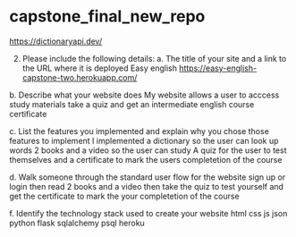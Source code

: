 # capstone_final_new_repo
https://dictionaryapi.dev/


2. Please include the following details:
a. The title of your site and a link to the URL where it is deployed
Easy english
https://easy-english-capstone-two.herokuapp.com/

b. Describe what your website does
My website allows a user to acccess study materials take a quiz and get an intermediate english course certificate

c. List the features you implemented and explain why you chose those
features to implement
I implemented a dictionary so the user can look up words 
2 books and a video so the user can study
A quiz for the user to test themselves
and a certificate to mark the users completetion of the course

d. Walk someone through the standard user flow for the website
sign up or login then read 2 books and a video then take the quiz to test yourself
and get the certificate to mark the your completetion of the course

f. Identify the technology stack used to create your website
html css js json python flask sqlalchemy psql heroku



